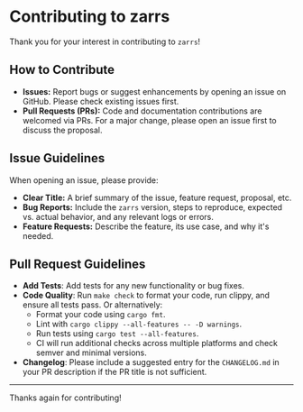 # Contributing to zarrs

Thank you for your interest in contributing to `zarrs`!

## How to Contribute

- **Issues:** Report bugs or suggest enhancements by opening an issue on GitHub.
Please check existing issues first.
- **Pull Requests (PRs):** Code and documentation contributions are welcomed via PRs.
For a major change, please open an issue first to discuss the proposal.

## Issue Guidelines

When opening an issue, please provide:

- **Clear Title:** A brief summary of the issue, feature request, proposal, etc.
- **Bug Reports:** Include the `zarrs` version, steps to reproduce, expected vs. actual behavior, and any relevant logs or errors.
- **Feature Requests:** Describe the feature, its use case, and why it's needed.

## Pull Request Guidelines

- **Add Tests**: Add tests for any new functionality or bug fixes.
- **Code Quality**: Run `make check` to format your code, run clippy, and ensure all tests pass. Or alternatively:
  - Format your code using `cargo fmt`.
  - Lint with `cargo clippy --all-features -- -D warnings`.
  - Run tests using `cargo test --all-features`.
  - CI will run additional checks across multiple platforms and check semver and minimal versions.
- **Changelog**: Please include a suggested entry for the `CHANGELOG.md` in your PR description if the PR title is not sufficient.

---

Thanks again for contributing!
